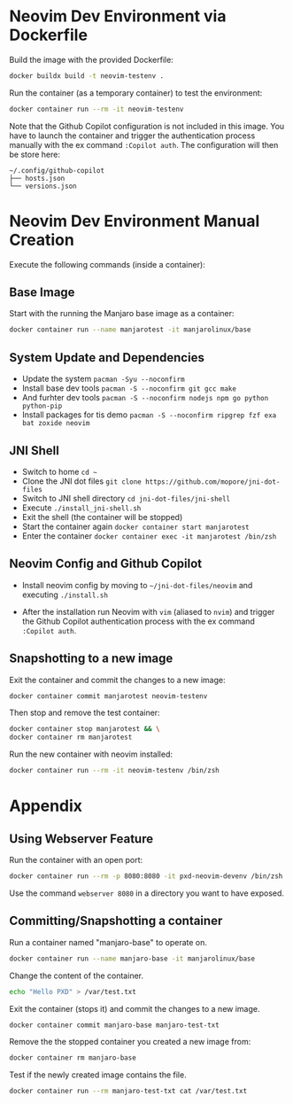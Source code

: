 # Neovim Dev Environment via Dockerfile
Build the image with the provided Dockerfile:
```bash
docker buildx build -t neovim-testenv .
```

Run the container (as a temporary container) to test the environment:
```bash
docker container run --rm -it neovim-testenv
```

Note that the Github Copilot configuration is not included in this image.
You have to launch the container and trigger the authentication process
manually with the ex command `:Copilot auth`.
The configuration will then be store here:
```
~/.config/github-copilot
├── hosts.json
└── versions.json
```

# Neovim Dev Environment Manual Creation
Execute the following commands (inside a container):

## Base Image
Start with the running the Manjaro base image as a container:
```bash
docker container run --name manjarotest -it manjarolinux/base
```

## System Update and Dependencies
- Update the system `pacman -Syu --noconfirm`
- Install base dev tools `pacman -S --noconfirm git gcc make`
- And furhter dev tools `pacman -S --noconfirm nodejs npm go python python-pip`
- Install packages for tis demo `pacman -S --noconfirm ripgrep fzf exa bat zoxide neovim`

## JNI Shell
- Switch to home `cd ~`
- Clone the JNI dot files `git clone https://github.com/mopore/jni-dot-files`
- Switch to JNI shell directory `cd jni-dot-files/jni-shell`
- Execute `./install_jni-shell.sh`
- Exit the shell (the container will be stopped)
- Start the container again `docker container start manjarotest`
- Enter the container `docker container exec -it manjarotest /bin/zsh`

## Neovim Config and Github Copilot
- Install neovim config by moving to `~/jni-dot-files/neovim` and executing 
`./install.sh`

- After the installation run Neovim with `vim` (aliased to `nvim`) and trigger
the Github Copilot authentication process with the ex command `:Copilot auth`.

## Snapshotting to a new image
Exit the container and commit the changes to a new image:
```bash
docker container commit manjarotest neovim-testenv
```

Then stop and remove the test container:
```bash
docker container stop manjarotest && \
docker container rm manjarotest
```

Run the new container with neovim installed:
```bash
docker container run --rm -it neovim-testenv /bin/zsh
```

# Appendix
## Using Webserver Feature
Run the container with an open port:
```bash
docker container run --rm -p 8080:8080 -it pxd-neovim-devenv /bin/zsh
```
Use the command `webserver 8080` in a directory you want to have exposed.

## Committing/Snapshotting a container
Run a container named "manjaro-base" to operate on.
```bash
docker container run --name manjaro-base -it manjarolinux/base
```

Change the content of the container.
```bash
echo "Hello PXD" > /var/test.txt
```

Exit the container (stops it) and commit the changes to a new image.
```bash
docker container commit manjaro-base manjaro-test-txt
```

Remove the the stopped container you created a new image from:
```bash
docker container rm manjaro-base
```

Test if the newly created image contains the file.
```bash
docker container run --rm manjaro-test-txt cat /var/test.txt
```
